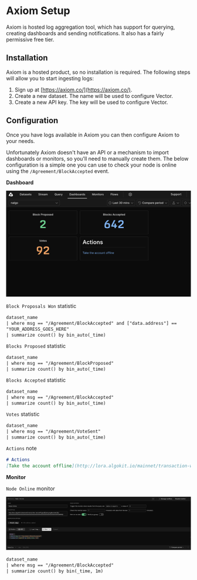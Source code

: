 # Axiom Setup

Axiom is hosted log aggregation tool, which has support for querying, creating dashboards and sending notifications. It also has a fairly permissive free tier.

## Installation

Axiom is a hosted product, so no installation is required. The following steps will allow you to start ingesting logs:

1. Sign up at [https://axiom.co/](https://axiom.co/).
1. Create a new dataset. The name will be used to configure Vector.
1. Create a new API key. The key will be used to configure Vector.

## Configuration

Once you have logs available in Axiom you can then configure Axiom to your needs.

Unfortunately Axiom doesn't have an API or a mechanism to import dashboards or monitors, so you'll need to manually create them. The below configuration is a simple one you can use to check your node is online using the `/Agreement/BlockAccepted` event.

**Dashboard**

![Dashboard](./images/dashboard.png "Dashboard")

`Block Proposals Won` statistic
```apl
dataset_name
| where msg == "/Agreement/BlockAccepted" and ["data.address"] == "YOUR_ADDRESS_GOES_HERE"
| summarize count() by bin_auto(_time)
```

`Blocks Proposed` statistic
```apl
dataset_name
| where msg == "/Agreement/BlockProposed"
| summarize count() by bin_auto(_time)
```

`Blocks Accepted` statistic
```apl
dataset_name
| where msg == "/Agreement/BlockAccepted"
| summarize count() by bin_auto(_time)
```

`Votes` statistic
```apl
dataset_name
| where msg == "/Agreement/VoteSent"
| summarize count() by bin_auto(_time)
```

`Actions` note
```md
# Actions
[Take the account offline](http://lora.algokit.io/mainnet/transaction-wizard?type[0]=keyreg&sender[0]=YOUR_ADDRESS_GOES_HERE)
```

**Monitor**

`Node Online` monitor

![Monitor](./images/node_online_monitor.png "Monitor")

```apl
dataset_name
| where msg == "/Agreement/BlockAccepted"
| summarize count() by bin(_time, 1m)
```
